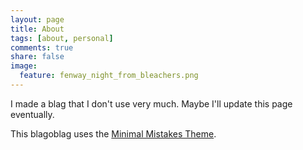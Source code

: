 ```yaml
---
layout: page
title: About
tags: [about, personal]
comments: true
share: false
image:
  feature: fenway_night_from_bleachers.png
---
```


I made a blag that I don't use very much. Maybe I'll update this page eventually.

This blagoblag uses the [Minimal Mistakes Theme](http://mmistakes.github.io/minimal-mistakes).